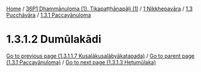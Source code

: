 
[Home](/) / [36P1 Dhammānuloma (1), Tikapaṭṭhānapāḷi (1)](../../../../36P1.md) / [1 Nikkhepavāra](../../../1.md) / [1.3 Pucchāvāra](../../1.3.md) / [1.3.1 Paccayānuloma](../1.3.1.md)

# 1.3.1.2 Dumūlakādi

[Go to previous page (1.3.1.1.7 Kusalākusalābyākatapada)](1.3.1.1/1.3.1.1.7.md) / [Go to parent page (1.3.1 Paccayānuloma)](../1.3.1.md) / [Go to next page (1.3.1.3 Hetumūlaka)](1.3.1.3.md)


